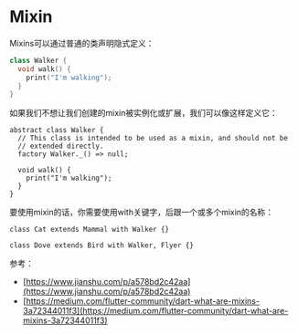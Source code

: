 # Mixin

Mixins可以通过普通的类声明隐式定义：

```cpp
class Walker {
  void walk() {
    print("I'm walking");
  }
}
```

如果我们不想让我们创建的mixin被实例化或扩展，我们可以像这样定义它：

```
abstract class Walker {
  // This class is intended to be used as a mixin, and should not be
  // extended directly.
  factory Walker._() => null;

  void walk() {
    print("I'm walking");
  }
}
```

要使用mixin的话，你需要使用with关键字，后跟一个或多个mixin的名称：

```
class Cat extends Mammal with Walker {}

class Dove extends Bird with Walker, Flyer {}
```



参考：

* [https://www.jianshu.com/p/a578bd2c42aa](https://www.jianshu.com/p/a578bd2c42aa)
* [https://medium.com/flutter-community/dart-what-are-mixins-3a72344011f3](https://medium.com/flutter-community/dart-what-are-mixins-3a72344011f3)



